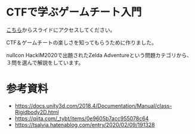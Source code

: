 # CTFで学ぶゲームチート入門

[こちら](https://gitpitch.com/kuzushiki/ctf_is_fun)からスライドにアクセスしてください。

CTF＆ゲームチートの楽しさを知ってもらうために作りました。

nullcon HackIM2020で出題されたZelda Adventureという問題カテゴリから、３問を選んで解説をしています。

# 参考資料
- https://docs.unity3d.com/2018.4/Documentation/Manual/class-Rigidbody2D.html
- https://qiita.com/_tybt/items/0e9605b7acc955078c64
- https://tsalvia.hatenablog.com/entry/2020/02/09/191328
